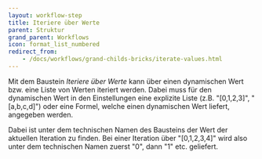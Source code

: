 ```yaml
---
layout: workflow-step
title: Iteriere über Werte
parent: Struktur
grand_parent: Workflows
icon: format_list_numbered
redirect_from:
    - /docs/workflows/grand-childs-bricks/iterate-values.html
---
```


Mit dem Baustein _Iteriere über Werte_ kann über einen dynamischen Wert bzw. eine Liste von Werten iteriert werden.
Dabei muss für den dynamischen Wert in den Einstellungen eine explizite Liste (z.B. "[0,1,2,3]", "[a,b,c,d]") oder eine
Formel, welche einen dynamischen Wert liefert, angegeben werden.

Dabei ist unter dem technischen Namen des Bausteins der Wert der aktuellen Iteration zu finden.
Bei einer Iteration über "[0,1,2,3,4]" wird also unter dem technischen Namen zuerst "0", dann "1" etc.
geliefert.
